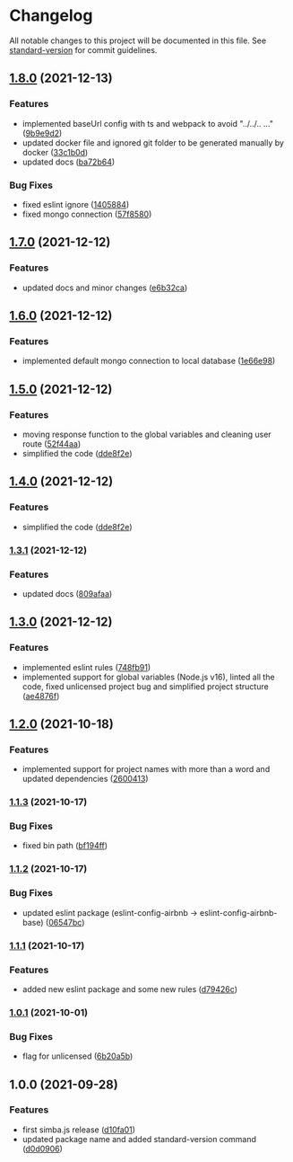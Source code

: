 # Changelog

All notable changes to this project will be documented in this file. See [standard-version](https://github.com/conventional-changelog/standard-version) for commit guidelines.

## [1.8.0](https://github.com/AnthonyLzq/simba.js/compare/v1.7.0...v1.8.0) (2021-12-13)


### Features

* implemented baseUrl config with ts and webpack to avoid "../../.. ..." ([9b9e9d2](https://github.com/AnthonyLzq/simba.js/commit/9b9e9d20cae8b4bbdaef58364220512514dac1a4))
* updated docker file and ignored git folder to be generated manually by docker ([33c1b0d](https://github.com/AnthonyLzq/simba.js/commit/33c1b0df9cfac4e686ece884aa3102e9ad49e6ab))
* updated docs ([ba72b64](https://github.com/AnthonyLzq/simba.js/commit/ba72b643ea45af7ce7dd7a9adaf8b4f27eacd266))


### Bug Fixes

* fixed eslint ignore ([1405884](https://github.com/AnthonyLzq/simba.js/commit/1405884ab10cf869d6811fbf588ba0b0efb04de2))
* fixed mongo connection ([57f8580](https://github.com/AnthonyLzq/simba.js/commit/57f85803701253be2308b1c45f537db5b59c92d4))

## [1.7.0](https://github.com/AnthonyLzq/simba.js/compare/v1.6.0...v1.7.0) (2021-12-12)


### Features

* updated docs and minor changes ([e6b32ca](https://github.com/AnthonyLzq/simba.js/commit/e6b32ca309603544e3506c9d18717f0e45ef0457))

## [1.6.0](https://github.com/AnthonyLzq/simba.js/compare/v1.5.0...v1.6.0) (2021-12-12)


### Features

* implemented default mongo connection to local database ([1e66e98](https://github.com/AnthonyLzq/simba.js/commit/1e66e982b03eca5c2c3846a10ad827150683da21))

## [1.5.0](https://github.com/AnthonyLzq/simba.js/compare/v1.3.1...v1.5.0) (2021-12-12)


### Features

* moving response function to the global variables and cleaning user route ([52f44aa](https://github.com/AnthonyLzq/simba.js/commit/52f44aadad180816d710b1e03dcc1c809b2be424))
* simplified the code ([dde8f2e](https://github.com/AnthonyLzq/simba.js/commit/dde8f2e27f86f60321af2f12b53546227d0ffe64))

## [1.4.0](https://github.com/AnthonyLzq/simba.js/compare/v1.3.1...v1.4.0) (2021-12-12)


### Features

* simplified the code ([dde8f2e](https://github.com/AnthonyLzq/simba.js/commit/dde8f2e27f86f60321af2f12b53546227d0ffe64))

### [1.3.1](https://github.com/AnthonyLzq/simba.js/compare/v1.3.0...v1.3.1) (2021-12-12)


### Features

* updated docs ([809afaa](https://github.com/AnthonyLzq/simba.js/commit/809afaad2c1c3046fab509842118064ec6a61d5f))

## [1.3.0](https://github.com/AnthonyLzq/simba.js/compare/v1.2.0...v1.3.0) (2021-12-12)


### Features

* implemented eslint rules ([748fb91](https://github.com/AnthonyLzq/simba.js/commit/748fb91a031102855dd7ba08344cc1ec3e181a4f))
* implemented support for global variables (Node.js v16), linted all the code, fixed unlicensed project bug and simplified project structure ([ae4876f](https://github.com/AnthonyLzq/simba.js/commit/ae4876f249ff7dfd16fd4af7e41b3388c7de0f6a))

## [1.2.0](https://github.com/AnthonyLzq/simba.js/compare/v1.1.3...v1.2.0) (2021-10-18)


### Features

* implemented support for project names with more than a word and updated dependencies ([2600413](https://github.com/AnthonyLzq/simba.js/commit/2600413bf7a5ef92e554738066e9bc4aea892f6f))

### [1.1.3](https://github.com/AnthonyLzq/simba.js/compare/v1.1.2...v1.1.3) (2021-10-17)


### Bug Fixes

* fixed bin path ([bf194ff](https://github.com/AnthonyLzq/simba.js/commit/bf194ff21e6aaf63dd1a80c104b8a3567f0887b1))

### [1.1.2](https://github.com/AnthonyLzq/simba.js/compare/v1.1.1...v1.1.2) (2021-10-17)


### Bug Fixes

* updated eslint package (eslint-config-airbnb -> eslint-config-airbnb-base) ([06547bc](https://github.com/AnthonyLzq/simba.js/commit/06547bc618e79f9f6e47e3b0fbd188358befe408))

### [1.1.1](https://github.com/AnthonyLzq/simba.js/compare/v1.0.1...v1.1.1) (2021-10-17)


### Features

* added new eslint package and some new rules ([d79426c](https://github.com/AnthonyLzq/simba.js/commit/d79426c23fc899128d68c8b2e79ed7c5c0e4b18b))

### [1.0.1](https://github.com/AnthonyLzq/simba.js/compare/v1.0.0...v1.0.1) (2021-10-01)


### Bug Fixes

* flag for unlicensed ([6b20a5b](https://github.com/AnthonyLzq/simba.js/commit/6b20a5b8a9ad60e5278b38252849fe5c3b2d54a4))

## 1.0.0 (2021-09-28)


### Features

* first simba.js release ([d10fa01](https://github.com/AnthonyLzq/simba.js/commit/d10fa0199a8bff941da186c33fc16b512295a037))
* updated package name and added standard-version command ([d0d0906](https://github.com/AnthonyLzq/simba.js/commit/d0d09064587a814f97d7a63b865b28a6f05030ad))
